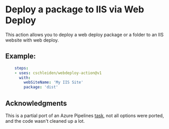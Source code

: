 # Deploy a package to IIS via Web Deploy

This action allows you to deploy a web deploy package or a folder to an IIS website with web deploy.

## Example:

```yml
    steps:
    - uses: cschleiden/webdeploy-action@v1
      with:
        webSiteName: 'My IIS Site'
        package: 'dist'
```

## Acknowledgments

This is a partial port of an Azure Pipelines [task](https://docs.microsoft.com/en-us/azure/devops/pipelines/tasks/deploy/iis-web-app-deployment-on-machine-group?view=azure-devops), not all options were ported, and the code wasn't cleaned up a lot. 